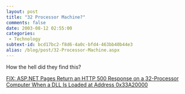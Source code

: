 ```yaml
---
layout: post
title: "32 Processor Machine?"
comments: false
date: 2003-08-12 02:55:00
categories:
 - Technology
subtext-id: bcd17bc2-f8d6-4a0c-bfd4-463bb40b44e3
alias: /blog/post/32-Processor-Machine.aspx
---
```



How the hell did they find this?

[FIX: ASP.NET Pages Return an HTTP 500 Response on a 32-Processor Computer When a DLL Is Loaded at Address 0x33A20000](http://support.microsoft.com/default.aspx?scid=kb;en-us;821157)
